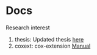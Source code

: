 # Docs
Research interest

1. thesis: Updated thesis [here](./thesis/thesis.pdf)        
2. coxext: cox-extension [Manual](coxext/doc.pdf)
